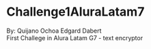 # Challenge1AluraLatam7
By: Quijano Ochoa Edgard Dabert <br>
First Challege in Alura Latam G7 - text encryptor
